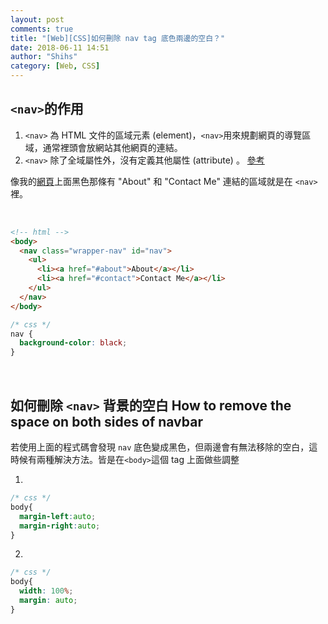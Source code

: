 ```yaml
---
layout: post
comments: true
title: "[Web][CSS]如何刪除 nav tag 底色兩邊的空白？"
date: 2018-06-11 14:51
author: "Shihs"
category: [Web, CSS]
---
```



##  `<nav>`的作用

1. `<nav>` 為 HTML 文件的區域元素 (element)，`<nav>`用來規劃網頁的導覽區域，通常裡頭會放網站其他網頁的連結。
2. `<nav>` 除了全域屬性外，沒有定義其他屬性 (attribute) 。
[參考](https://pydoing.blogspot.com/2012/01/html-5-nav.html)

像我的[網頁](https://shihs.github.io/)上面黑色那條有 "About" 和 "Contact Me" 連結的區域就是在 `<nav>`裡。

<br>

```html
<!-- html -->
<body>
  <nav class="wrapper-nav" id="nav">
    <ul>
      <li><a href="#about">About</a></li>    
      <li><a href="#contact">Contact Me</a></li>
    </ul>           
  </nav>
</body>
```

```css
/* css */
nav {
  background-color: black;
}
```

<br>

## 如何刪除 `<nav>` 背景的空白 How to remove the space on both sides of navbar
若使用上面的程式碼會發現 `nav` 底色變成黑色，但兩邊會有無法移除的空白，這時候有兩種解決方法。皆是在`<body>`這個 tag 上面做些調整

1. 
```css
/* css */
body{
  margin-left:auto;
  margin-right:auto;
} 
```

2. 
```css
/* css */
body{
  width: 100%;
  margin: auto;
} 
```






